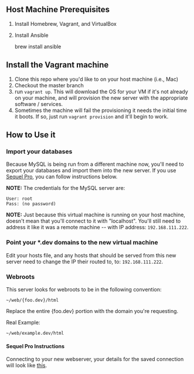 ## Host Machine Prerequisites

1. Install Homebrew, Vagrant, and VirtualBox
2. Install Ansible

	brew install ansible

## Install the Vagrant machine

1. Clone this repo where you'd like to on your host machine (i.e., Mac)
2. Checkout the master branch
3. run `vagrant up`.  This will download the OS for your VM if it's not already on your machine, and will provision the new server with the appropriate software / services.
4. Sometimes the machine will fail the provisioning it needs the initial time it boots.  If so, just run `vagrant provision` and it'll begin to work.

## How to Use it

### Import your databases

Because MySQL is being run from a different machine now, you'll need to export your databases and import them into the new server.  If you use [Sequel Pro](http://www.sequelpro.com/), you can follow instructions below.

**NOTE:** The credentials for the MySQL server are:

	User: root
	Pass: (no password)

**NOTE:** Just because this virtual machine is running on your host machine, doesn't mean that you'll connect to it with "localhost".  You'll still need to address it like it was a remote machine -- with IP address: `192.168.111.222`.


### Point your *.dev domains to the new virtual machine

Edit your hosts file, and any hosts that should be served from this new server need to change the IP their routed to, to: `192.168.111.222`.

### Webroots

This server looks for webroots to be in the following convention:

	~/web/{foo.dev}/html

Replace the entire {foo.dev} portion with the domain you're requesting.

Real Example:

	~/web/example.dev/html

#### Sequel Pro Instructions

Connecting to your new webserver, your details for the saved connection will look like [this](https://cloudup.com/cSZ7LaS37Tx).
